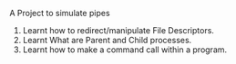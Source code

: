 A Project to simulate pipes
1. Learnt how to redirect/manipulate File Descriptors.
2. Learnt What are Parent and Child processes.
3. Learnt how to make a command call within a program.
